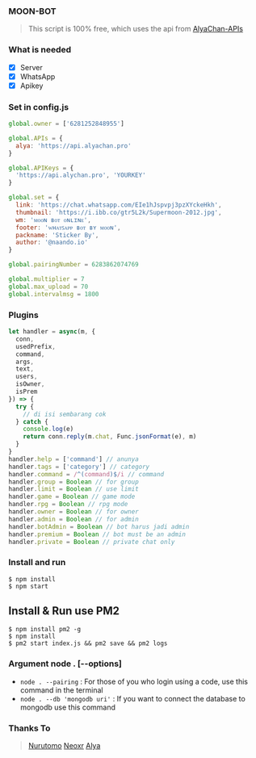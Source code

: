 ### MOON-BOT
> This script is 100% free, which uses the api from [AlyaChan-APIs](https://api.alyachan.pro)

### What is needed
- [x] Server
- [x] WhatsApp
- [x] Apikey

### Set in config.js
```Javascript
global.owner = ['6281252848955']

global.APIs = {
  alya: 'https://api.alyachan.pro'
}

global.APIKeys = {
  'https://api.alychan.pro', 'YOURKEY'
}

global.set = {
  link: 'https://chat.whatsapp.com/EIe1hJspvpj3pzXYckeHkh',
  thumbnail: 'https://i.ibb.co/gtr5L2k/Supermoon-2012.jpg',
  wm: 'ᴍᴏᴏɴ ʙᴏᴛ ᴏɴʟɪɴᴇ',
  footer: 'ᴡʜᴀᴛꜱᴀᴘᴘ ʙᴏᴛ ʙʏ ᴍᴏᴏɴ',
  packname: 'Sticker By',
  author: '@naando.io'
}

global.pairingNumber = 6283862074769

global.multiplier = 7 
global.max_upload = 70
global.intervalmsg = 1800
```

### Plugins
```Javascript
let handler = async(m, {
  conn,
  usedPrefix,
  command,
  args,
  text,
  users,
  isOwner,
  isPrem
}) => {
  try {
    // di isi sembarang cok
  } catch {
    console.log(e)
    return conn.reply(m.chat, Func.jsonFormat(e), m)
  }
}
handler.help = ['command'] // anunya
handler.tags = ['category'] // category
handler.command = /^(command)$/i // command
handler.group = Boolean // for group
handler.limit = Boolean // use limit
handler.game = Boolean // game mode
handler.rpg = Boolean // rpg mode
handler.owner = Boolean // for owner
handler.admin = Boolean // for admin
handler.botAdmin = Boolean // bot harus jadi admin
handler.premium = Boolean // bot must be an admin
handler.private = Boolean // private chat only
```

### Install and run
```
$ npm install
$ npm start
```

## Install & Run use PM2

```
$ npm install pm2 -g
$ npm install
$ pm2 start index.js && pm2 save && pm2 logs
```

### Argument node . [--options]

+ ```node . --pairing``` : For those of you who login using a code, use this command in the terminal
+ ```node . --db 'mongodb uri'``` : If you want to connect the database to mongodb use this command

### Thanks To
> [Nurutomo](https://github.com/Nurutomo)
> [Neoxr](https://github.com/neoxr)
> [Alya](https://github.com/alya-tok)